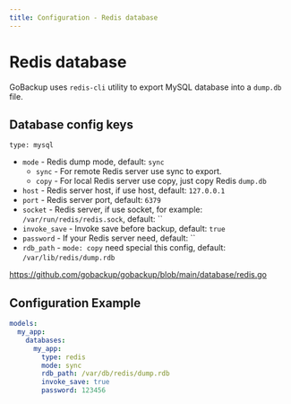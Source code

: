 ```yaml
---
title: Configuration - Redis database
---
```


# Redis database

GoBackup uses `redis-cli` utility to export MySQL database into a `dump.db` file.

## Database config keys

`type: mysql`

- `mode` - Redis dump mode, default: `sync`
  - `sync` - For remote Redis server use sync to export.
  - `copy` - For local Redis server use copy, just copy Redis `dump.db`
- `host` - Redis server host, if use host, default: `127.0.0.1`
- `port` - Redis server port, default: `6379`
- `socket` - Redis server, if use socket, for example: `/var/run/redis/redis.sock`, default: ``
- `invoke_save` - Invoke save before backup, default: `true`
- `password` - If your Redis server need, default: ``
- `rdb_path` - `mode: copy` need special this config, default: `/var/lib/redis/dump.rdb`

https://github.com/gobackup/gobackup/blob/main/database/redis.go

## Configuration Example

```yml
models:
  my_app:
    databases:
      my_app:
        type: redis
        mode: sync
        rdb_path: /var/db/redis/dump.rdb
        invoke_save: true
        password: 123456
```
